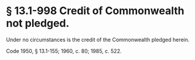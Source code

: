 # § 13.1-998 Credit of Commonwealth not pledged.

<p>Under no circumstances is the credit of the Commonwealth pledged herein.</p><p>Code 1950, § 13.1-155; 1960, c. 80; 1985, c. 522.</p>